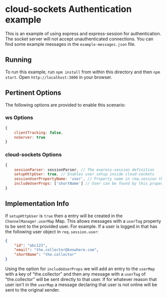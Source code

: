 # cloud-sockets Authentication example

This is an example of using express and express-session for authentication. The socket server will not accept unauthenticated connections. You can find some example messages in the `example-messages.json` file.

## Running

To run this example, run `npm install` from within this directory and then `npm start`. Open `http://localhost:3000` in your browser.

## Pertinent Options

The following options are provided to enable this scenario:

### ws Options

```js
{
	clientTracking: false,
	noServer: true
}
```

### cloud-sockets Options

```js
{
	sessionParser: sessionParser, // The express-session definition
	setupHttpUser: true, // Enables user setup inside cloud-sockets
	sessionUserPropertyName: 'user', // Property name in req.session that contains the user object/string
	includeUserProps: ['shortName'] // User can be found by this property value
}
```

## Implementation Info

If `setupHttpUser` is `true` then a entry will be created in the `ChannelManager.userMap` Map. This allows messages with a `userTag` property to be sent to the provided user. For example. If a user is logged in that has the following user object in `req.session.user`:

```json
{
    "id": "abc123",
    "email": "the.collector@knowhere.com",
    "shortName": "the.collector"
}
```

Using the option for `includeUserProps` we will add an entry to the `userMap` with a key of "the.collector" and then any message with a `userTag` of "the.collector" will be sent directly to that user. If for whatever reason that user isn't in the `userMap` a message declaring that user is not online will be sent to the original sender.
